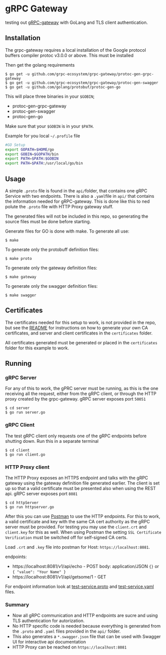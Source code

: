 # gRPC Gateway

testing out [gRPC-gateway](https://github.com/grpc-ecosystem/grpc-gateway) with GoLang and TLS client authentication.

## Installation

The grpc-gateway requires a local installation of the Google protocol buffers compiler protoc v3.0.0 or above. This must be installed

Then get the golang requirements

    $ go get -u github.com/grpc-ecosystem/grpc-gateway/protoc-gen-grpc-gateway
    $ go get -u github.com/grpc-ecosystem/grpc-gateway/protoc-gen-swagger
    $ go get -u github.com/golang/protobuf/protoc-gen-go

This will place three binaries in your `$GOBIN`;

- protoc-gen-grpc-gateway
- protoc-gen-swagger
- protoc-gen-go

Make sure that your `$GOBIN` is in your `$PATH`. 

Example for you local `~/.profile` file
```bash
#GO Setup
export GOPATH=$HOME/go
export GOBIN=$GOPATH/bin
export PATH=$PATH:$GOBIN
export PATH=$PATH:/usr/local/go/bin
```

## Usage

A simple `.proto` file is found in the `api/`folder, that contains one gRPC Service with two endpoints. There is also a `.yaml`file in `api/` that contains the information needed for gRPC-gateway. This is done like this to ned polute the `.proto` file with HTTP Proxy gateway stuff.

The generated files will not be included in this repo, so generating the source files must be done before starting.

Generate files for GO is done with make. To generate all use:

    $ make

To generate only the protobuff definition files:

    $ make proto

To generate only the gateway definition files:

    $ make gateway

To generate only the swagger definition files:

    $ make swagger

## Certificates

The certificates needed for this setup to work, is not provided in the repo, but see the [README](./certificates/README.md) for instructions on how to generate your own CA certificates, and server and client certificates in the `certificates` folder.

All certificates generated must be generated or placed in the `certificates` folder for this example to work.

## Running

### gRPC Server

For any of this to work, the gPRC server must be running, as this is the one receiving all the request, either from the gRPC client, or through the HTTP proxy created by the grpc-gateway. gRPC server exposes port `50051`

    $ cd server
    $ go run server.go

### gRPC Client

The test gRPC client only requests one of the gRPC endpoints before shutting down. Run this in a separate terminal

    $ cd client
    $ go run client.go

### HTTP Proxy client

The HTTP Proxy exposes an HTTPS endpoint and talks with the gRPC gateway using the gateway definition file generated earlier. The client is set up so that a valid certificate must be presented also when using the REST api. gRPC server exposes port `8081`

    $ cd httpServer
    $ go run httpserver.go

After this you can use [Postman](https://www.getpostman.com) to use the HTTP endpoints. For this to work, a valid certificate and key with the same CA cert authority as the gRPC server must be provided. For testing you may use the `client.crt` and `client.key` for this as well.
When using Postman the setting `SSL Certificate Verification` must be switched off for self-signed CA certs.

Load `.crt` and `.key` file into postman for Host: `https://localhost:8081`.

endpoints:
 - https://localhost:8081/v1/api/echo - POST body: application/JSON `{}` or `{ "value": "Your Name" }`
 - https://localhost:8081/v1/api/getsome/1 - GET

 For endpoint information look at [test-service.proto](./api/test-service.proto) and [test-service.yaml](./api/test-service.yaml) files.

### Summary

- Now all gRPC communication and HTTP endpoints are sucre and using TLS authentication for autorization. 
- No HTTP specific code is needed because everything is generated from the `.proto` and `.yaml` files provided in the `api/` folder.
- This also generates a `*.swagger.json` file that can be used with Swagger UI for interactive api documentation
- HTTP Proxy can be reached on `https://localhost:8081`
